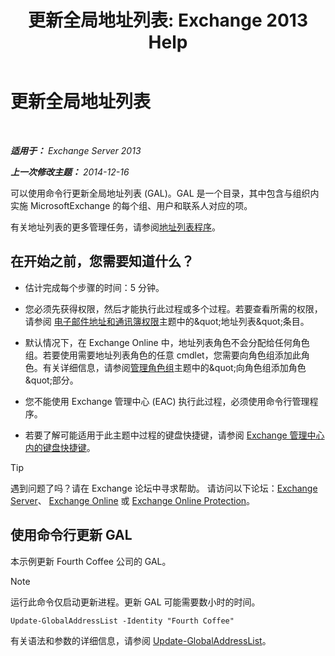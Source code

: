 ﻿---
title: '更新全局地址列表: Exchange 2013 Help'
TOCTitle: 更新全局地址列表
ms:assetid: 236e8530-62dd-4c43-8a5d-8465623252e6
ms:mtpsurl: https://technet.microsoft.com/zh-cn/library/Bb266966(v=EXCHG.150)
ms:contentKeyID: 50490073
ms.date: 05/21/2018
mtps_version: v=EXCHG.150
ms.translationtype: MT
---

# 更新全局地址列表

 

_**适用于：** Exchange Server 2013_

_**上一次修改主题：** 2014-12-16_

可以使用命令行更新全局地址列表 (GAL)。GAL 是一个目录，其中包含与组织内实施 MicrosoftExchange 的每个组、用户和联系人对应的项。

有关地址列表的更多管理任务，请参阅[地址列表程序](address-list-procedures-exchange-2013-help.md)。

## 在开始之前，您需要知道什么？

  - 估计完成每个步骤的时间：5 分钟。

  - 您必须先获得权限，然后才能执行此过程或多个过程。若要查看所需的权限，请参阅 [电子邮件地址和通讯簿权限](email-address-and-address-book-permissions-exchange-2013-help.md)主题中的\&quot;地址列表\&quot;条目。

  - 默认情况下，在 Exchange Online 中，地址列表角色不会分配给任何角色组。若要使用需要地址列表角色的任意 cmdlet，您需要向角色组添加此角色。有关详细信息，请参阅[管理角色组](manage-role-groups-exchange-2013-help.md)主题中的\&quot;向角色组添加角色\&quot;部分。

  - 您不能使用 Exchange 管理中心 (EAC) 执行此过程，必须使用命令行管理程序。

  - 若要了解可能适用于此主题中过程的键盘快捷键，请参阅 [Exchange 管理中心内的键盘快捷键](keyboard-shortcuts-in-the-exchange-admin-center-exchange-online-protection-help.md)。

> [!TIP]  
> 遇到问题了吗？请在 Exchange 论坛中寻求帮助。 请访问以下论坛：<a href="https://go.microsoft.com/fwlink/p/?linkid=60612">Exchange Server</a>、 <a href="https://go.microsoft.com/fwlink/p/?linkid=267542">Exchange Online</a> 或 <a href="https://go.microsoft.com/fwlink/p/?linkid=285351">Exchange Online Protection</a>。


## 使用命令行更新 GAL

本示例更新 Fourth Coffee 公司的 GAL。

> [!NOTE]  
> 运行此命令仅启动更新进程。更新 GAL 可能需要数小时的时间。


    Update-GlobalAddressList -Identity "Fourth Coffee"

有关语法和参数的详细信息，请参阅 [Update-GlobalAddressList](https://technet.microsoft.com/zh-cn/library/aa998806\(v=exchg.150\))。

